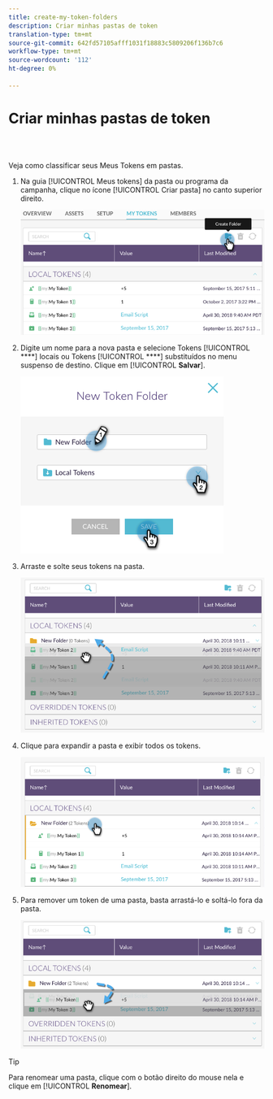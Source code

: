 ```yaml
---
title: create-my-token-folders
description: Criar minhas pastas de token
translation-type: tm+mt
source-git-commit: 642fd57105afff1031f18883c5809206f136b7c6
workflow-type: tm+mt
source-wordcount: '112'
ht-degree: 0%

---
```



# Criar minhas pastas de token

<br> 

Veja como classificar seus Meus Tokens em pastas.

1. Na guia [!UICONTROL Meus tokens] da pasta ou programa da campanha, clique no ícone [!UICONTROL Criar pasta] no canto superior direito.

   ![Imagem Um](/help/sky/assets/my-tokens/create-my-token-folders/create-my-token-folders-1.png)

1. Digite um nome para a nova pasta e selecione Tokens [!UICONTROL ****] locais ou Tokens [!UICONTROL ****] substituídos no menu suspenso de destino. Clique em [!UICONTROL **Salvar**].

   ![Imagem dois](/help/sky/assets/my-tokens/create-my-token-folders/create-my-token-folders-2.png)

1. Arraste e solte seus tokens na pasta.

   ![Imagem Três](/help/sky/assets/my-tokens/create-my-token-folders/create-my-token-folders-3.png)

1. Clique para expandir a pasta e exibir todos os tokens.

   ![Imagem quatro](/help/sky/assets/my-tokens/create-my-token-folders/create-my-token-folders-4.png)

1. Para remover um token de uma pasta, basta arrastá-lo e soltá-lo fora da pasta.

   ![Imagem cinco](/help/sky/assets/my-tokens/create-my-token-folders/create-my-token-folders-5.png)

>[!TIP]
>
>Para renomear uma pasta, clique com o botão direito do mouse nela e clique em [!UICONTROL **Renomear**].
